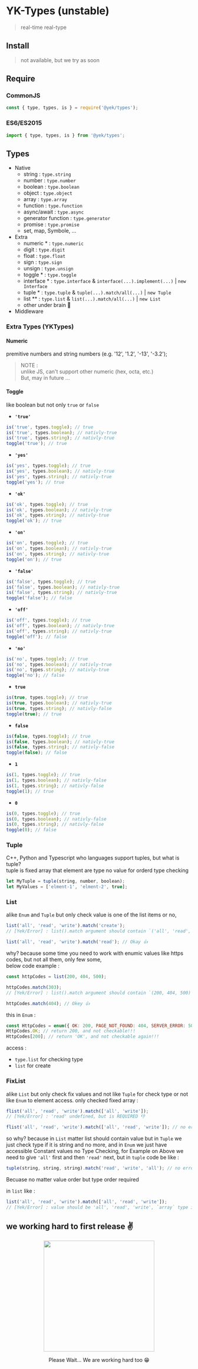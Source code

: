 <!-- <p align="center">
	<h1>
	YK-Types
	</h1>
</p> -->

# YK-Types (unstable)

> real-time real-type

## Install

> not available, but we try as soon

## Require

### CommonJS

```js
const { type, types, is } = require('@yek/types');
```

### ES6/ES2015

```js
import { type, types, is } from '@yek/types';
```

## Types

- Native
  - string : `type.string`
  - number : `type.number`
  - boolean : `type.boolean`
  - object : `type.object`
  - array : `type.array`
  - function : `type.function`
  - async/await : `type.async`
  - generator function : `type.generator`
  - promise : `type.promise`
  - set, map, Symbole, ...
- Extra
  - numeric \* : `type.numeric`
  - digit : `type.digit`
  - float : `type.float`
  - sign : `type.sign`
  - unsign : `type.unsign`
  - toggle \* : `type.toggle`
  - interface \* : `type.interface` & `interface(...).implement(...)` | `new Interface`
  - tuple \* : `type.tuple` & `tuple(...).match/all(...)` | `new Tuple`
  - list \*\* : `type.list` & `list(...).match/all(...)` | `new List`
  - other under brain 🧠
- Middleware

### Extra Types (YKTypes)

#### Numeric

premitive numbers and string numbers (e.g. '12', '1.2', '-13', '-3.2');

> NOTE :\
> unlike JS, can't support other numeric (hex, octa, etc.)\
> But, may in future ...

#### Toggle

like boolean but not only `true` or `false`

- **`'true'`**

```js
is('true', types.toggle); // true
is('true', types.boolean); // nativly-true
is('true', types.string); // nativly-true
toggle('true'); // true
```

- **`'yes'`**

```js
is('yes', types.toggle); // true
is('yes', types.boolean); // nativly-true
is('yes', types.string); // nativly-true
toggle('yes'); // true
```

- **`'ok'`**

```js
is('ok', types.toggle); // true
is('ok', types.boolean); // nativly-true
is('ok', types.string); // nativly-true
toggle('ok'); // true
```

- **`'on'`**

```js
is('on', types.toggle); // true
is('on', types.boolean); // nativly-true
is('on', types.string); // nativly-true
toggle('on'); // true
```

- **`'false'`**

```js
is('false', types.toggle); // true
is('false', types.boolean); // nativly-true
is('false', types.string); // nativly-true
toggle('false'); // false
```

- **`'off'`**

```js
is('off', types.toggle); // true
is('off', types.boolean); // nativly-true
is('off', types.string); // nativly-true
toggle('off'); // false
```

- **`'no'`**

```js
is('no', types.toggle); // true
is('no', types.boolean); // nativly-true
is('no', types.string); // nativly-true
toggle('no'); // false
```

- **`true`**

```js
is(true, types.toggle); // true
is(true, types.boolean); // nativly-true
is(true, types.string); // nativly-false
toggle(true); // true
```

- **`false`**

```js
is(false, types.toggle); // true
is(false, types.boolean); // nativly-true
is(false, types.string); // nativly-false
toggle(false); // false
```

- **`1`**

```js
is(1, types.toggle); // true
is(1, types.boolean); // nativly-false
is(1, types.string); // nativly-false
toggle(1); // true
```

- **`0`**

```js
is(0, types.toggle); // true
is(0, types.boolean); // nativly-false
is(0, types.string); // nativly-false
toggle(0); // false
```

### Tuple

C++, Python and Typescript who languages support tuples, but what is tuple?\
tuple is fixed array that element are type no value for orderd type checking

```js
let MyTuple = tuple(string, number, boolean);
let MyValues = ['elment-1', 'elment-2', true];
```

### List

alike `Enum` and `Tuple` but only check value is one of the list items or no,

```js
list('all', 'read', 'write').match('create');
// [Yek/Error] : list().match argument should contain `('all', 'read', 'write')`, `'create'` invalid! 👎

list('all', 'read', 'write').match('read'); // Okay 👍
```

why? because some time you need to work with enumic values like https codes, but not all them, only few some,\
below code example :

```js
const httpCodes = list(200, 404, 500);

httpCodes.match(303);
// [Yek/Error] : list().match argument should contain `(200, 404, 500)`, `303` invalid! 👎

httpCodes.match(404); // Okey 👍
```

this in `Enum` :

```js
const HttpCodes = enum({ OK: 200, PAGE_NOT_FOUND: 404, SERVER_ERROR: 500 });
HttpCodes.OK; // return 200, and not checkable!!!
HttpCodes[200]; // return 'OK', and not checkable again!!!
```

access :

- `type.list` for checking type
- `list` for create

### FixList

alike `List` but only check fix values and not like `Tuple` for check type or not like `Enum` to element access.
only checked fixed array :

```js
flist('all', 'read', 'write').match(['all', 'write']);
// [Yek/Error] : 'read' undefined, but is REQUIRED 👎

flist('all', 'read', 'write').match(['all', 'read', 'write']); // no error, its okay 👍
```

so why?
because in `List` matter list should contain value but in `Tuple` we just check type if it is string and no more, and in `Enum` we just have accessible Constant values no Type Checking, for Example on Above we need to give `'all'` first and then `'read'` next,
but in `tuple` code be like :

```js
tuple(string, string, string).match('read', 'write', 'all'); // no error
```

Becuase no matter value order but type order required

in `list` like :

```js
list('all', 'read', 'write').match(['all', 'read', 'write']);
// [Yek/Error] : value should be 'all', 'read', 'write', `array` type invalid!
```

## we working hard to first release ✌️

<p align="center">
<img src="https://www.reactiongifs.us/wp-content/uploads/2018/06/giphy-2-1.gif" width="300px" />
<p style="text-align: center;">
Please Wait... We are working hard too 😁
</p>
</p>
